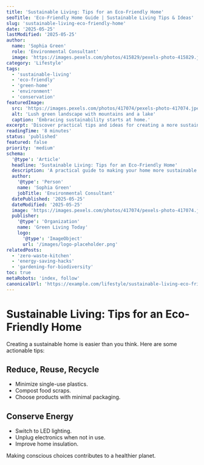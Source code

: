 ```yaml
---
title: 'Sustainable Living: Tips for an Eco-Friendly Home'
seoTitle: 'Eco-Friendly Home Guide | Sustainable Living Tips & Ideas'
slug: 'sustainable-living-eco-friendly-home'
date: '2025-05-25'
lastModified: '2025-05-25'
author:
  name: 'Sophia Green'
  role: 'Environmental Consultant'
  image: 'https://images.pexels.com/photos/415829/pexels-photo-415829.jpeg?auto=compress&cs=tinysrgb&w=1260&h=750&dpr=2'
category: 'Lifestyle'
tags:
  - 'sustainable-living'
  - 'eco-friendly'
  - 'green-home'
  - 'environment'
  - 'conservation'
featuredImage:
  src: 'https://images.pexels.com/photos/417074/pexels-photo-417074.jpeg?auto=compress&cs=tinysrgb&w=1260&h=750&dpr=2'
  alt: 'Lush green landscape with mountains and a lake'
  caption: 'Embracing sustainability starts at home.'
excerpt: 'Discover practical tips and ideas for creating a more sustainable and eco-friendly home environment. From reducing waste to conserving energy, learn how small changes can make a big impact. Creating a sustainable home is easier than you think. Here are some actionable tips:'
readingTime: '8 minutes'
status: 'published'
featured: false
priority: 'medium'
schema:
  '@type': 'Article'
  headline: 'Sustainable Living: Tips for an Eco-Friendly Home'
  description: 'A practical guide to making your home more sustainable and environmentally friendly.'
  author:
    '@type': 'Person'
    name: 'Sophia Green'
    jobTitle: 'Environmental Consultant'
  datePublished: '2025-05-25'
  dateModified: '2025-05-25'
  image: 'https://images.pexels.com/photos/417074/pexels-photo-417074.jpeg?auto=compress&cs=tinysrgb&w=1260&h=750&dpr=2'
  publisher:
    '@type': 'Organization'
    name: 'Green Living Today'
    logo:
      '@type': 'ImageObject'
      url: '/images/logo-placeholder.png'
relatedPosts:
  - 'zero-waste-kitchen'
  - 'energy-saving-hacks'
  - 'gardening-for-biodiversity'
toc: true
metaRobots: 'index, follow'
canonicalUrl: 'https://example.com/lifestyle/sustainable-living-eco-friendly-home'
---
```


# Sustainable Living: Tips for an Eco-Friendly Home

Creating a sustainable home is easier than you think. Here are some actionable tips:

## Reduce, Reuse, Recycle

- Minimize single-use plastics.
- Compost food scraps.
- Choose products with minimal packaging.

## Conserve Energy

- Switch to LED lighting.
- Unplug electronics when not in use.
- Improve home insulation.

Making conscious choices contributes to a healthier planet.
